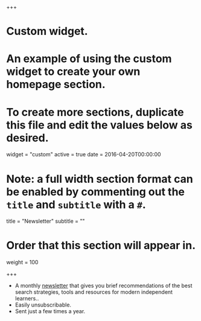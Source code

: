 +++
# Custom widget.
# An example of using the custom widget to create your own homepage section.
# To create more sections, duplicate this file and edit the values below as desired.
widget = "custom"
active = true
date = 2016-04-20T00:00:00

# Note: a full width section format can be enabled by commenting out the `title` and `subtitle` with a `#`.
title = "Newsletter"
subtitle = ""

# Order that this section will appear in.
weight = 100

+++

- A monthly [newsletter](https://www.getrevue.co/profile/searchuniversity) that gives you brief recommendations of the best search strategies, tools and resources for modern independent learners..
- Easily unsubscribable.
- Sent just a few times a year.
